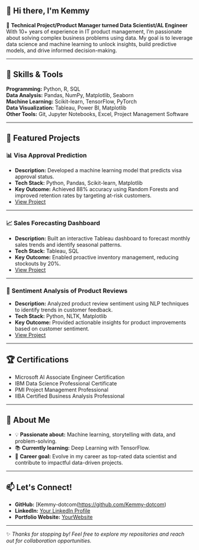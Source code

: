 
## 👋 Hi there, I'm Kemmy  

🌟 **Technical Project/Product Manager turned Data Scientist/AL Engineer**  
With 10+ years of experience in IT product management, I’m passionate about solving complex business problems using data. My goal is to leverage data science and machine learning to unlock insights, build predictive models, and drive informed decision-making.

---

## 🔧 Skills & Tools  
**Programming:** Python, R, SQL  
**Data Analysis:** Pandas, NumPy, Matplotlib, Seaborn  
**Machine Learning:** Scikit-learn, TensorFlow, PyTorch  
**Data Visualization:** Tableau, Power BI, Matplotlib  
**Other Tools:** Git, Jupyter Notebooks, Excel, Project Management Software  

---

## 📂 Featured Projects  

### 📊 **Visa Approval Prediction**  
- **Description:** Developed a machine learning model that predicts visa approval status.  
- **Tech Stack:** Python, Pandas, Scikit-learn, Matplotlib  
- **Key Outcome:** Achieved 88% accuracy using Random Forests and improved retention rates by targeting at-risk customers.  
- [View Project](https://github.com/Kemmy-dotcom/Visa-Approval-Prediction)  

---
### 📈 **Sales Forecasting Dashboard**  
- **Description:** Built an interactive Tableau dashboard to forecast monthly sales trends and identify seasonal patterns.  
- **Tech Stack:** Tableau, SQL  
- **Key Outcome:** Enabled proactive inventory management, reducing stockouts by 20%.  
- [View Project](https://github.com/Kemmy-dotcom/Sales-Forecasting-Dashboard)  

---

### 🤖 **Sentiment Analysis of Product Reviews**  
- **Description:** Analyzed product review sentiment using NLP techniques to identify trends in customer feedback.  
- **Tech Stack:** Python, NLTK, Matplotlib  
- **Key Outcome:** Provided actionable insights for product improvements based on customer sentiment.  
- [View Project](https://github.com/Kemmy-dotcom/Sentiment-Analysis-Reviews)  

---

## 🏆 Certifications  
- Microsoft AI Associate Engineer Certification  
- IBM Data Science Professional Certificate  
- PMI Project Management Professional
- IIBA Certified Business Analysis Professional 

---

## 🌟 About Me  
- 💡 **Passionate about:** Machine learning, storytelling with data, and problem-solving.  
- 📚 **Currently learning:** Deep Learning with TensorFlow.  
- 🌱 **Career goal:** Evolve in my career as top-rated data scientist and contribute to impactful data-driven projects.  

---

## 📫 Let's Connect!  
- **GitHub:** [Kemmy-dotcom(https://github.com/Kemmy-dotcom)  
- **LinkedIn:** [Your LinkedIn Profile](https://linkedin.com/in/YourLinkedIn)  
- **Portfolio Website:** [YourWebsite](https://yourwebsite.com)  

---

✨ *Thanks for stopping by! Feel free to explore my repositories and reach out for collaboration opportunities.*  

<!--
**Kemmy-dotcom/Kemmy-dotcom** is a ✨ _special_ ✨ repository because its `README.md` (this file) appears on your GitHub profile.

Here are some ideas to get you started:

- 🔭 I’m currently working on ...
- 🌱 I’m currently learning ...
- 👯 I’m looking to collaborate on ...
- 🤔 I’m looking for help with ...
- 💬 Ask me about ...
- 📫 How to reach me: ...
- 😄 Pronouns: ...
- ⚡ Fun fact: ...
-->
